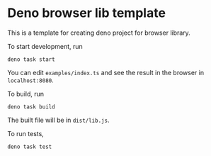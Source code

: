 # Deno browser lib template
This is a template for creating deno project for browser library.

To start development, run
```
deno task start
```
You can edit `examples/index.ts` and see the result in the browser in  `localhost:8080`.

To build, run
```
deno task build
```
The built file will be in `dist/lib.js`.

To run tests,
```
deno task test
```
